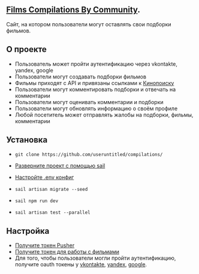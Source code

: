 ## <a href="https://fcbc.site">Films Compilations By Community</a>.

Сайт, на котором пользователи могут оставлять свои подборки фильмов.

## О проекте
- Пользователь может пройти аутентификацию через vkontakte, yandex, google
- Пользователи могут создавать подборки фильмов
- Фильмы приходят с API и привязаны ссылками к <a href="https://kinopoisk.ru">Кинопоиску</a>
- Пользователи могут комментировать подборки и отвечать на комментарии
- Пользователи могут оценивать комментарии и подборки
- Пользователи могут обновлять информацию о своём профиле
- Любой посетитель может отправлять жалобы на подборки, фильмы, комментарии

## Установка
- <p>
        <code>git clone https://github.com/useruntitled/compilations/</code>
    </p>
- <a href="https://laravel.com/docs/10.x/sail#main-content">Разверните проект с помощью sail</a>
- <p><a href="#настройка">Настройте .env конфиг</a></p>
- <p><code>sail artisan migrate --seed</code></p>
- <p><code>sail npm run dev</code></p>
- <p><code>sail artisan test --parallel</code></p>

## Настройка
- <a href="https://pusher.com">Получите токен Pusher</a>
- <a href="https://kinopoisk.dev/">Получите токен для работы с фильмами</a>
- Для того, чтобы пользователи могли пройти аутентификацию, получите oauth токены у <a href="https://vk.com">vkontakte</a>, <a href="https://ya.ru">yandex</a>, <a href="https://google.com">google</a>.
